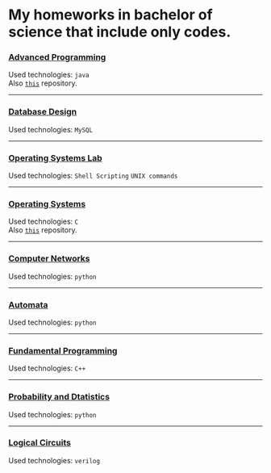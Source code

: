 # My homeworks in bachelor of science that include only codes. 

### <a href="https://github.com/aryabartar/BSc-HWc/tree/master/Advanced%20Programming" target="_blank">Advanced Programming</a>  
Used technologies: `java`  
Also <a href="https://github.com/aryabartar/tanki-game" target="_blank">`this`</a> repository.  

--- 

### <a href="https://github.com/aryabartar/BSc-HWc/tree/master/Database%20Design" target="_blank">Database Design</a>  
Used technologies: `MySQL`

--- 

### <a href="https://github.com/aryabartar/BSc-HWc/tree/master/Operating%20Systems%20Lab" target="_blank">Operating Systems Lab</a>  
Used technologies: `Shell Scripting` `UNIX commands`

--- 

### <a href="https://github.com/aryabartar/BSc-HWc/tree/master/Operating%20Systems" target="_blank">Operating Systems</a>  
Used technologies: `C`  
Also <a href="https://github.com/aryabartar/xv6" target="_blank">`this`</a> repository.  

--- 

### <a href="https://github.com/aryabartar/BSc-HWc/tree/master/Computer%20Networks/Project" target="_blank">Computer Networks</a>  
Used technologies: `python` 

--- 

### <a href="https://github.com/aryabartar/BSc-HWc/tree/master/Automata/Normal-Grammar-Generator" target="_blank">Automata</a>  
Used technologies: `python`  

--- 

### <a href="https://github.com/aryabartar/BSc-HWc/tree/master/Fundamental%20Programming" target="_blank">Fundamental Programming</a>  
Used technologies: `C++`  

--- 

### <a href="https://github.com/aryabartar/BSc-HWc/tree/master/Probability%20and%20Dtatistics" target="_blank">Probability and Dtatistics</a>  
Used technologies: `python`  

--- 

### <a href="https://github.com/aryabartar/snake-verilog" target="_blank">Logical Circuits</a>  
Used technologies: `verilog`  




